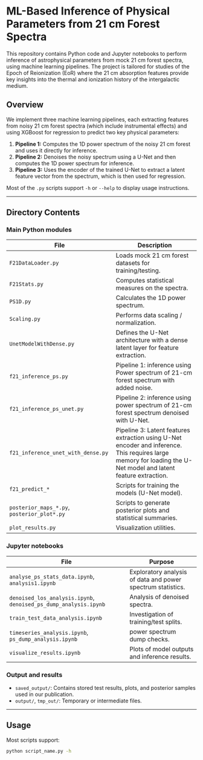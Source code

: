 # ML-Based Inference of Physical Parameters from 21 cm Forest Spectra

This repository contains Python code and Jupyter notebooks to perform inference of astrophysical parameters from mock 21 cm forest spectra, using machine learning pipelines. The project is tailored for studies of the Epoch of Reionization (EoR) where the 21 cm absorption features provide key insights into the thermal and ionization history of the intergalactic medium.

## Overview

We implement three machine learning pipelines, each extracting features from noisy 21 cm forest spectra (which include instrumental effects) and using XGBoost for regression to predict two key physical parameters:

1. **Pipeline 1:** Computes the 1D power spectrum of the noisy 21 cm forest and uses it directly for inference.
2. **Pipeline 2:** Denoises the noisy spectrum using a U-Net and then computes the 1D power spectrum for inference.
3. **Pipeline 3:** Uses the encoder of the trained U-Net to extract a latent feature vector from the spectrum, which is then used for regression.

Most of the `.py` scripts support `-h` or `--help` to display usage instructions.

---

## Directory Contents

### Main Python modules
| File | Description |
|------|-------------|
| `F21DataLoader.py`           | Loads mock 21 cm forest datasets for training/testing. |
| `F21Stats.py`                | Computes statistical measures on the spectra. |
| `PS1D.py`                    | Calculates the 1D power spectrum. |
| `Scaling.py`                 | Performs data scaling / normalization. |
| `UnetModelWithDense.py`      | Defines the U-Net architecture with a dense latent layer for feature extraction. |
| `f21_inference_ps.py`        | Pipeline 1: inference using Power spectrum of 21-cm forest spectrum with added noise. |
| `f21_inference_ps_unet.py`   | Pipeline 2: inference using power spectrum of 21-cm forest spectrum denoised with U-Net. |
| `f21_inference_unet_with_dense.py` | Pipeline 3: Latent features extraction using U-Net encoder and inference. This requires large memory for loading the U-Net model and latent feature extraction. |
| `f21_predict_*`              | Scripts for training the models (U-Net model). |
| `posterior_maps_*.py`, `posterior_plot*.py` | Scripts to generate posterior plots and statistical summaries. |
| `plot_results.py`            | Visualization utilities. |

### Jupyter notebooks
| File | Purpose |
|------|---------|
| `analyse_ps_stats_data.ipynb`, `analysis1.ipynb` | Exploratory analysis of data and power spectrum statistics. |
| `denoised_los_analysis.ipynb`, `denoised_ps_dump_analysis.ipynb` | Analysis of denoised spectra. |
| `train_test_data_analysis.ipynb` | Investigation of training/test splits. |
| `timeseries_analysis.ipynb`, `ps_dump_analysis.ipynb` | power spectrum dump checks. |
| `visualize_results.ipynb` | Plots of model outputs and inference results. |

### Output and results
- `saved_output/`: Contains stored test results, plots, and posterior samples used in our publication.
- `output/`, `tmp_out/`: Temporary or intermediate files.

---

## Usage

Most scripts support:
```bash
python script_name.py -h

